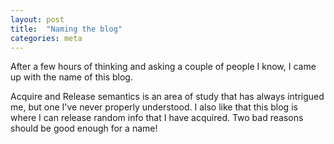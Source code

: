 ```yaml
---
layout: post
title:  "Naming the blog"
categories: meta
---
```

After a few hours of thinking and asking a couple of people I know, I came up with the name of this blog.

Acquire and Release semantics is an area of study that has always intrigued me, but one I've never properly understood. I also like that this blog is where I can release random info that I have acquired. Two bad reasons should be good enough for a name!